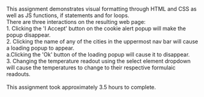 This assignment demonstrates visual formatting through HTML and CSS as well as JS functions, if statements and for loops.<br>
There are three interactions on the resulting web page:<br>
    1. Clicking the 'I Accept' button on the cookie alert popup will make the popup disappear.<br>
    2. Clicking the name of any of the cities in the uppermost nav bar will cause a loading popup to appear.<br>
        a.Clicking the 'Ok' button of the loading popup will cause it to disappear.<br>
    3. Changing the temperature readout using the select element dropdown will cause the temperatures to change to their respective formulaic readouts.<br>
<br>
This assignment took approximately 3.5 hours to complete.
